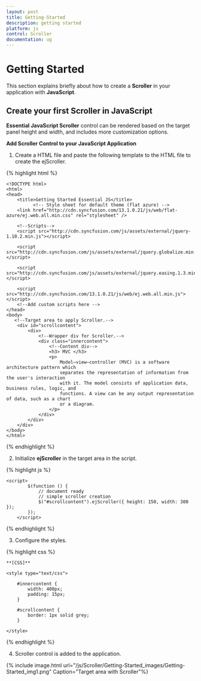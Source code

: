 ```yaml
---
layout: post
title: Getting-Started
description: getting started
platform: js
control: Scroller
documentation: ug
---
```


# Getting Started

This section explains briefly about how to create a **Scroller** in your application with **JavaScript**.

## Create your first Scroller in JavaScript

**Essential JavaScript Scroller** control can be rendered based on the target panel height and width, and includes more customization options.

**Add Scroller Control to your JavaScript Application**

1. Create a HTML file and paste the following template to the HTML file to create the ejScroller.

{% highlight html %}

    <!DOCTYPE html>
    <html>
    <head>
        <title>Getting Started Essential JS</title> 
              <!-- Style sheet for default theme (flat azure) -->
        <link href="http://cdn.syncfusion.com/13.1.0.21/js/web/flat-azure/ej.web.all.min.css" rel="stylesheet" />
    
        <!--Scripts-->
        <script src="http://cdn.syncfusion.com/js/assets/external/jquery-1.10.2.min.js"></script>
    
        <script src="http://cdn.syncfusion.com/js/assets/external/jquery.globalize.min.js"></script>
    
        <script src="http://cdn.syncfusion.com/js/assets/external/jquery.easing.1.3.min.js"></script>
    
        <script src="http://cdn.syncfusion.com/13.1.0.21/js/web/ej.web.all.min.js"></script>
        <!--Add custom scripts here -->
    </head>
    <body>
       <!--Target area to apply Scroller.-->
        <div id="scrollcontent">
            <div>
                <!--Wrapper div for Scroller.-->
                <div class="innercontent">
                    <!--Content div-->
                    <h3> MVC </h3>
                    <p>
                        Model–view–controller (MVC) is a software architecture pattern which
                        separates the representation of information from the user's interaction
                        with it. The model consists of application data, business rules, logic, and
                        functions. A view can be any output representation of data, such as a chart
                        or a diagram.
                    </p>
                </div>
            </div>
        </div>
    </body>
    </html>
    

{% endhighlight %}



2. Initialize **ejScroller** in the target area in the script.

{% highlight js %}

    <script>
            $(function () {
                // document ready
                // simple scroller creation
                $("#scrollcontent").ejScroller({ height: 150, width: 300 });
            });
        </script>


{% endhighlight %}



3. Configure the styles.

{% highlight css %}

    **[CSS]**
    
    <style type="text/css">
    
        #innercontent {
            width: 400px;
            padding: 15px;
        }
    
        #scrollcontent {
            border: 1px solid grey;
        }
    
    </style>


{% endhighlight %}



4. Scroller control is added to the application. 

{% include image.html url="/js/Scroller/Getting-Started_images/Getting-Started_img1.png" Caption="Target area with Scroller"%}


